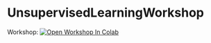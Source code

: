 # UnsupervisedLearningWorkshop

Workshop: [![Open Workshop In Colab](https://colab.research.google.com/assets/colab-badge.svg)](https://colab.research.google.com/github/univai-ghf/UnsupervisedLearningWorkshop/blob/main/Unsupervised_Learning.ipynb)
